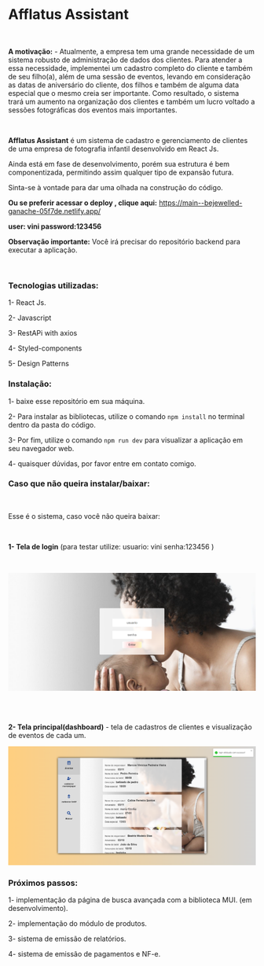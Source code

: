 # Afflatus Assistant

</br>

**A motivação:** -  Atualmente, a empresa tem uma grande necessidade de um sistema robusto de administração de dados dos clientes. Para atender a essa necessidade, implementei um cadastro completo do cliente e também de seu filho(a), além de uma sessão de eventos, levando em consideração as datas de aniversário do cliente, dos filhos e também de alguma data especial que o mesmo creia ser importante. Como resultado, o sistema trará um aumento na organização dos clientes e também um lucro voltado a sessões fotográficas dos eventos mais importantes.

</br>

**Afflatus Assistant** é um sistema de cadastro e gerenciamento de clientes de uma empresa de fotografia infantil desenvolvido em React Js.

Ainda está em fase de desenvolvimento, porém sua estrutura é bem componentizada, permitindo assim qualquer tipo de expansão futura.

Sinta-se à vontade para dar uma olhada na construção do código.

**Ou se preferir acessar o deploy , clique aqui:** https://main--bejewelled-ganache-05f7de.netlify.app/

**user: vini password:123456**

**Observação importante:** Você irá precisar do repositório backend para executar a aplicação.

</br>

### Tecnologias utilizadas:

1- React Js.

2- Javascript

3- RestAPi with axios

4- Styled-components

5- Design Patterns


### Instalação:
1- baixe esse repositório em sua máquina. 

2- Para instalar as bibliotecas, utilize o comando `npm install` no terminal dentro da pasta do código.

3- Por fim, utilize o comando `npm run dev` para visualizar a aplicação em seu navegador web.

4- quaisquer dúvidas, por favor entre em contato comigo.
</br>

### Caso que não queira instalar/baixar:

</br>

Esse é o sistema, caso você não queira baixar:

</br>    

**1- Tela de login** (para testar utilize: usuario: vini  senha:123456 )

</br>

![Screenshot do Sistema](screennlogin.png)

</br>
</br>

**2- Tela principal(dashboard)** - tela de cadastros de clientes e visualização de eventos de cada um.

![Screenshot do Sistema](screendashboard.png)


### Próximos passos: ###
1- implementação da página de busca avançada com a biblioteca MUI. (em desenvolvimento). 

2- implementação do módulo de produtos.

3- sistema de emissão de relatórios.

4- sistema de emissão de pagamentos e NF-e.
